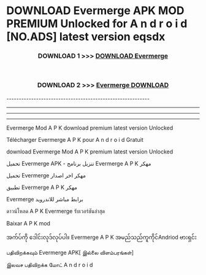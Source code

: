 # DOWNLOAD Evermerge  APK MOD PREMIUM Unlocked for A n d r o i d [NO.ADS] latest version eqsdx 



<div align="center">

<h3>DOWNLOAD 1 >>> <a href="https://getmod2.web.app/?judul=Evermerge ">DOWNLOAD Evermerge </a></h3><br>

<h3>DOWNLOAD 2 >>> <a href="https://getmod2.web.app/?judul=Evermerge ">Evermerge  DOWNLOAD </a></h3>

</div>
----------------------------------------------------------

----------------------------------------------------------

----------------------------------------------------------

----------------------------------------------------------

Evermerge  Mod A P K download premium latest version Unlocked

Télécharger Evermerge  A P K pour A n d r o i d Gratuit

download Evermerge  Mod A P K premium latest version Unlocked

تحميل Evermerge  APK - تنزيل برنامج Evermerge  A P K مهكر

تحميل Evermerge  مهكر اخر اصدار

تطبيق Evermerge  A P K مهكر

Evermerge  برابط مباشر للاندرويد

ดาวน์โหลด A P K Evermerge  รับเวอร์ชันล่าสุด

Baixar A P K mod

အက်ပ်ကို ဒေါင်းလုဒ်လုပ်ပါ။ Evermerge  A P K အမည်သည်ကူကိုင်Andriod ဗားရှင်း

பதிவிறக்கவும் Evermerge  APK[ இல்லை விளம்பரங்கள்] 
 
இலவச பதிவிறக்க மோட் A n d r o i d



